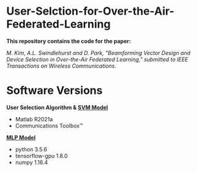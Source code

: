 # User-Selction-for-Over-the-Air-Federated-Learning
 
**This repository contains the code for the paper:**

*M. Kim, A.L. Swindlehurst and D. Park, "Beamforming Vector Design and Device Selection in Over-the-Air Federated Learning," submitted to IEEE Transactions on Wireless Communications.*


# Software Versions

**User Selection Algorithm & [SVM Model](http://yangkai.tech/publication.html)**
* Matlab R2021a
* Communications Toolbox™

**[MLP Model](https://github.com/shaoxiongji/federated-learning)**
* python 3.5.6
* tensorflow-gpu 1.8.0
* numpy 1.16.4



